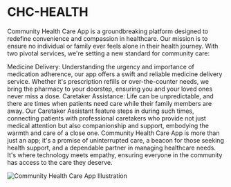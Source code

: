 # CHC-HEALTH

Community Health Care App is a groundbreaking platform designed to redefine convenience and compassion in healthcare. Our mission is to ensure no individual or family ever feels alone in their health journey. With two pivotal services, we're setting a new standard for community care:

Medicine Delivery: Understanding the urgency and importance of medication adherence, our app offers a swift and reliable medicine delivery service. Whether it's prescription refills or over-the-counter needs, we bring the pharmacy to your doorstep, ensuring you and your loved ones never miss a dose.
Caretaker Assistance: Life can be unpredictable, and there are times when patients need care while their family members are away. Our Caretaker Assistant feature steps in during such times, connecting patients with professional caretakers who provide not just medical attention but also companionship and support, embodying the warmth and care of a close one.
Community Health Care App is more than just an app; it's a promise of uninterrupted care, a beacon for those seeking health support, and a dependable partner in managing healthcare needs. It's where technology meets empathy, ensuring everyone in the community has access to the care they deserve.

![Community Health Care App Illustration](DALL%C2%B7E%202023-12-14%2012.48.54%20-%20Illustration%20for%20a%20community%20health%20care%20app.%20The%20design%20should%20embody%20the%20app's%20dual%20services.%20One%20side%20shows%20a%20delivery%20person%20with%20a%20medical%20kit,%20s.png)
